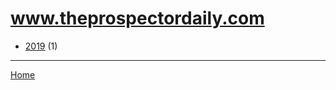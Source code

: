 # www.theprospectordaily.com

  * [2019](./www-theprospectordaily-com-2019.md) (1)

----

[Home](../index.md)
